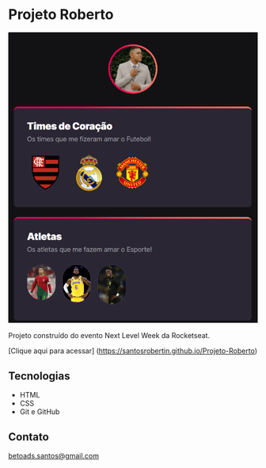 # Projeto Roberto

![preview](./.github/preview.png)

Projeto construído do evento Next Level Week da Rocketseat.

[Clique aqui para acessar] (https://santosrobertin.github.io/Projeto-Roberto)

## Tecnologias

- HTML
- CSS
- Git e GitHub

## Contato

betoads.santos@gmail.com
